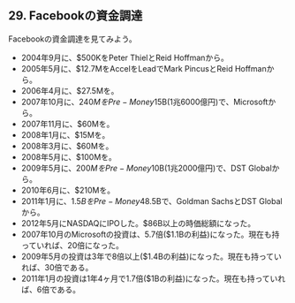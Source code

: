 ## 29. Facebookの資金調達

Facebookの資金調達を見てみよう。

* 2004年9月に、$500KをPeter ThielとReid Hoffmanから。
* 2005年5月に、$12.7MをAccelをLeadでMark PincusとReid Hoffmanから。
* 2006年4月に、$27.5Mを。
* 2007年10月に、$240MをPre-Money$15B(1兆6000億円)で、Microsoftから。
* 2007年11月に、$60Mを。
* 2008年1月に、$15Mを。
* 2008年3月に、$60Mを。
* 2008年5月に、$100Mを。
* 2009年5月に、$200MをPre-Money$10B(1兆2000億円)で、DST Globalから。
* 2010年6月に、$210Mを。
* 2011年1月に、$1.5BをPre-Money$48.5Bで、Goldman SachsとDST Globalから。
* 2012年5月にNASDAQにIPOした。$86B以上の時価総額になった。
* 2007年10月のMicrosoftの投資は、5.7倍($1.1Bの利益)になった。現在も持っていれば、20倍になった。
* 2009年5月の投資は3年で8倍以上($1.4Bの利益)になった。現在も持っていれば、30倍である。
* 2011年1月の投資は1年4ヶ月で1.7倍($1Bの利益)になった。現在も持っていれば、6倍である。
